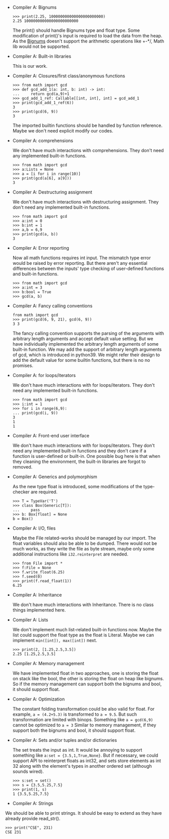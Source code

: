 - Compiler A: Bignums

  ```
  >>> print(2.25, 100000000000000000000000)
  2.25 100000000000000000000000
  ```

  The print() should handle Bignums type and float type. Some modification of print()'s input is required to load the data from the heap. As the [Bignums](https://github.com/ucsd-cse231-s22/chocopy-wasm-compiler-A/blob/8a3cbb76f11e7970e6c7fc77483079e49adc01e6/designs/Bignums-design.md ) doesn't support the arithmetic operations like +-*/, Math lib would not be supported. 

- Compiler A: Built-in libraries

  This is our work. 

- Compiler A: Closures/first class/anonymous functions

  ```
  >>> from math import gcd
  >>> def gcd_add_1(a: int, b: int) -> int:
  ...     return gcd(a,9)+1
  >>> gcd_add_1_ref: Callable[[int, int], int] = gcd_add_1
  >>> print(gcd_add_1_ref(6))
  3
  >>> print(gcd(6, 9))
  3
  ```

  The imported builtin functions should be handled by function reference. Maybe we don't need explicit modify our codes. 

- Compiler A: comprehensions

  We don't have much interactions with comprehensions. They don't need any implemented built-in functions.

  ```
  >>> from math import gcd
  >>> a:Lists = None
  >>> a = [i for i in range(10)]
  >>> print(gcd(a[6], a[9]))
  3
  ```

- Compiler A: Destructuring assignment

  We don't have much interactions with destructuring assignment. They don't need any implemented built-in functions.

  ```
  >>> from math import gcd
  >>> a:int = 0
  >>> b:int = 1
  >>> a,b = 6,9
  >>> print(gcd(a, b))
  3
  ```

- Compiler A: Error reporting

  Now all math functions requires int input. The mismatch type error would be raised by error reporting. But there aren't any essential differences between the inputs' type checking of user-defined functions and built-in functions. 

  ```
  >>> from math import gcd
  >>> a:int = 3
  >>> b:bool = True
  >>> gcd(a, b)
  ```

- Compiler A: Fancy calling conventions

  ```
  from math import gcd
  >>> print(gcd(6, 9, 21), gcd(6, 9))
  3 3
  ```

  The fancy calling convention supports the parsing of the arguments with arbitrary length arguments and accept default value setting. But we have individually implemented the arbitrary length arguments of some built-in function. We may add the support of arbitrary length arguments of gcd, which is introduced in python39. We might refer their design to add the default value for some builtin functions, but there is no no promises. 

- Compiler A: for loops/iterators

  We don't have much interactions with for loops/iterators. They don't need any implemented built-in functions.

  ```
  >>> from math import gcd
  >>> i:int = 1 
  >>> for i in range(6,9): 
  ... print(gcd(i, 9))
  3
  1
  1
  ```

- Compiler A: Front-end user interface

  We don't have much interactions with for loops/iterators. They don't need any implemented built-in functions and they don't care if a function is user-defined or built-in. One possible bug here is that when they cleaning the environment, the built-in libraries are forgot to removed. 

- Compiler A: Generics and polymorphism

  As the new type float is introduced, some modifications of the type-checker are required. 

  ```
  >>> T = TypeVar('T')
  >>> class Box(Generic[T]):
  ...     pass
  >>> b: Box[float] = None
  b = Box()
  ```

- Compiler A: I/O, files

  Maybe the File related-works should be managed by our import.  The float variables should also be able to be dumped. There would not be much works, as they write the file as byte stream, maybe only some additional instructions like `i32.reinterpret` are needed. 

  ```
  >>> from File import *
  >>> f:File = None
  >>> f.write_float(6.25)
  >>> f.seed(0)
  >>> print(f.read_float(1))
  6.25
  ```

  

- Compiler A: Inheritance

  We don't have much interactions with Inheritance. There is no class things implemented here. 

- Compiler A: Lists

  We don't implement much list-related built-in functions now. Maybe the list could support the float type as the float is Literal. Maybe we can implement `min([int]), max([int])` next. 

  ```
  >>> print(2, [1.25,2.5,3.5])
  2.25 [1.25,2.5,3.5]
  ```

- Compiler A: Memory management

  We have implemented float in two approaches, one is storing the float on stack like the bool, the other is storing the float on heap like bignums. So if the memory management can support both the bignums and bool, it should support float. 

- Compiler A: Optimization

  The constant folding transformation could be also valid for float. For example,  `
a = (4.2+5.3)
  ` is transformed to `
  a = 9.5
  `.  But such transformation are limited with binops. Something like `
a = gcd(6,9)
  ` cannot be optimized to `
a = 3
  ` Similar to memory management, if they support both the bignums and bool, it should support float. 
  
- Compiler A: Sets and/or tuples and/or dictionaries

  The set treats the input as int. It would be annoying to support something like `
  a:set = {3.5,1,True,None}
  `. But if necessary, we could support API to reinterpret floats as int32, and sets store elements as int 32 along with the element's types in another ordered set (although sounds wired). 

  ```
  >>> s:set = set()
  >>> s = {3.5,5.25,7.5}
  >>> print(1, s)
  1 {3.5,5.25,7.5}
  ```

- Compiler A: Strings

We should be able to print strings. It should be easy to extend as they have already provide read_str(). 

```
>>> print("CSE", 231)
CSE 231
```

